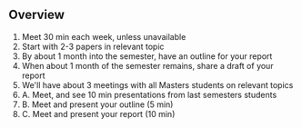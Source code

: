 Overview
-

1. Meet 30 min each week, unless unavailable 
2. Start with 2-3 papers in relevant topic
3. By about 1 month into the semester, have an outline for your report
4. When about 1 month of the semester remains, share a draft of your report
5. We'll have about 3 meetings with all Masters students on relevant topics
5. A. Meet, and see 10 min presentations from last semesters students
5. B. Meet and present your outline (5 min)
5. C. Meet and present your report (10 min)
